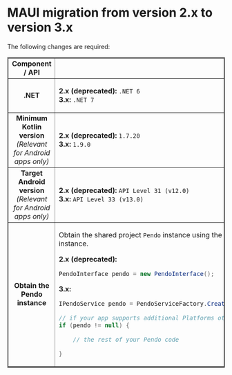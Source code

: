 # MAUI migration from version 2.x to version 3.x

The following changes are required:

<table border=2>
<tr>
<td align=center><b>Component / API </td>
<td align=center><b>Instructions</b></td>
</tr>

<!--- new row --->

<tr>
<td align=center><b>.NET</td>
<td>

<b>2.x (deprecated):</b> `.NET 6`
<br>
<b>3.x:</b> `.NET 7`

</td>
</tr>



<!--- new row --->

<tr>
<td align=center><b>Minimum <br> Kotlin version</b> <br> <i> (Relevant for Android apps only) </td>
<td>

<b>2.x (deprecated):</b> `1.7.20`
<br>
<b>3.x:</b> `1.9.0`

</td>
</tr>

<!--- new row --->

<tr>
<td align=center><b>Target <br> Android version</b> <br> <i> (Relevant for Android apps only) </td>
<td>

<b>2.x (deprecated):</b> `API Level 31 (v12.0)`
<br>
<b>3.x:</b> `API Level 33 (v13.0)`

</td>
</tr>

<!--- new row --->

<tr>
<td align=center><b>Obtain  the <br> Pendo instance</b></td>

<td>

Obtain the shared project `Pendo` instance using the `PendoServerFactory` instead of creating a new `PendoInterface` instance.

<b>2.x (deprecated):</b>

```C#
PendoInterface pendo = new PendoInterface();
```

<b>3.x:</b>

```C#
IPendoService pendo = PendoServiceFactory.CreatePendoService();

// if your app supports additional Platforms other than iOS and Android, verify the Pendo instance is not null
if (pendo != null) { 

    // the rest of your Pendo code

}
```

</td>
</tr>
</table>